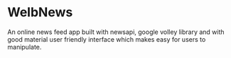 # WelbNews
An online news feed app built with newsapi, google volley library and  with good material user friendly interface which makes easy for users to manipulate.
